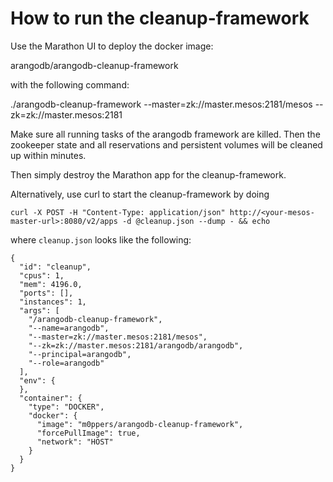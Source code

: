 How to run the cleanup-framework
================================

Use the Marathon UI to deploy the docker image:

  arangodb/arangodb-cleanup-framework

with the following command:

  ./arangodb-cleanup-framework --master=zk://master.mesos:2181/mesos --zk=zk://master.mesos:2181

Make sure all running tasks of the arangodb framework are killed.
Then the zookeeper state and all reservations and persistent volumes
will be cleaned up within minutes.

Then simply destroy the Marathon app for the cleanup-framework.

Alternatively, use curl to start the cleanup-framework by doing

    curl -X POST -H "Content-Type: application/json" http://<your-mesos-master-url>:8080/v2/apps -d @cleanup.json --dump - && echo

where `cleanup.json` looks like the following:


    {
      "id": "cleanup",
      "cpus": 1,
      "mem": 4196.0,
      "ports": [],
      "instances": 1,
      "args": [
        "/arangodb-cleanup-framework",
        "--name=arangodb",
        "--master=zk://master.mesos:2181/mesos",
        "--zk=zk://master.mesos:2181/arangodb/arangodb",
        "--principal=arangodb",
        "--role=arangodb"
      ],
      "env": {
      },
      "container": {
        "type": "DOCKER",
        "docker": {
          "image": "m0ppers/arangodb-cleanup-framework",
          "forcePullImage": true,
          "network": "HOST"
        }
      }
    }


